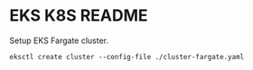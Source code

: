 # EKS K8S README

Setup EKS Fargate cluster.

```
eksctl create cluster --config-file ./cluster-fargate.yaml
```
